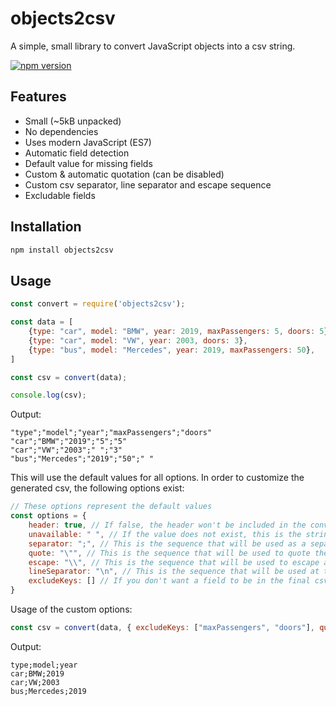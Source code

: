 # objects2csv

A simple, small library to convert JavaScript objects into a csv string.

[![npm version](https://badge.fury.io/js/objects2csv.svg)](https://badge.fury.io/js/objects2csv)

## Features
- Small (~5kB unpacked)
- No dependencies
- Uses modern JavaScript (ES7)
- Automatic field detection
- Default value for missing fields
- Custom & automatic quotation (can be disabled)
- Custom csv separator, line separator and escape sequence
- Excludable fields

## Installation

```sh
npm install objects2csv
```

## Usage

```js
const convert = require('objects2csv');

const data = [
    {type: "car", model: "BMW", year: 2019, maxPassengers: 5, doors: 5},
    {type: "car", model: "VW", year: 2003, doors: 3},
    {type: "bus", model: "Mercedes", year: 2019, maxPassengers: 50},
]

const csv = convert(data);

console.log(csv);
```
Output:
```
"type";"model";"year";"maxPassengers";"doors"
"car";"BMW";"2019";"5";"5"
"car";"VW";"2003";" ";"3"
"bus";"Mercedes";"2019";"50";" "
```

This will use the default values for all options. In order to customize the generated csv, the following options exist:

```js
// These options represent the default values
const options = {
    header: true, // If false, the header won't be included in the converted string
    unavailable: " ", // If the value does not exist, this is the string that will be used instead
    separator: ";", // This is the sequence that will be used as a separator (between each value)
    quote: "\"", // This is the sequence that will be used to quote the values, for example: "myValue"
    escape: "\\", // This is the sequence that will be used to escape a sequence in the value, if it is equal to the quote, for example: "And then he said \"Hello\""
    lineSeparator: "\n", // This is the sequence that will be used at the end of a line (after each object)
    excludeKeys: [] // If you don't want a field to be in the final csv string, exclude it here. For example the ccnumber and cvv field: ["ccnumber", "cvv"]
}
```

Usage of the custom options:

```js
const csv = convert(data, { excludeKeys: ["maxPassengers", "doors"], quote: null }); // quote: "" can also be used
```
Output:
```
type;model;year
car;BMW;2019
car;VW;2003
bus;Mercedes;2019
```